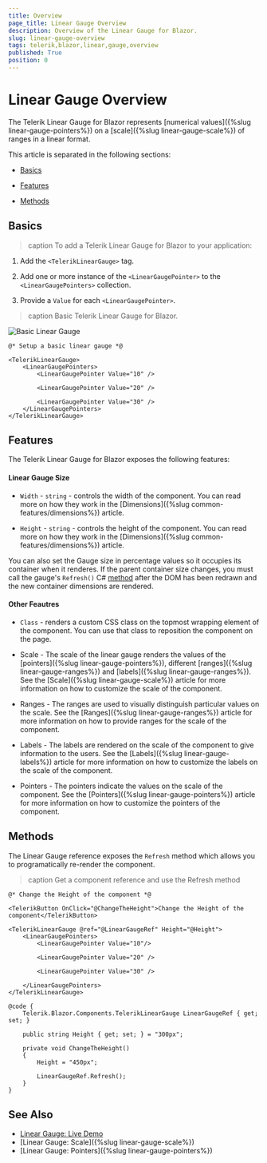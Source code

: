 ```yaml
---
title: Overview
page_title: Linear Gauge Overview
description: Overview of the Linear Gauge for Blazor.
slug: linear-gauge-overview
tags: telerik,blazor,linear,gauge,overview
published: True
position: 0
---
```


# Linear Gauge Overview

The Telerik Linear Gauge for Blazor represents [numerical values]({%slug linear-gauge-pointers%}) on a [scale]({%slug linear-gauge-scale%}) of ranges in a linear format.

This article is separated in the following sections: 

* [Basics](#basics)

* [Features](#features)

* [Methods](#methods)

## Basics

>caption To add a Telerik Linear Gauge for Blazor to your application:

1. Add the `<TelerikLinearGauge>` tag.

1. Add one or more instance of the `<LinearGaugePointer>` to the `<LinearGaugePointers>` collection.

1. Provide a `Value` for each `<LinearGaugePointer>`.

>caption Basic Telerik Linear Gauge for Blazor.

![Basic Linear Gauge](images/basic-linear-gauge.png)

````CSHTML
@* Setup a basic linear gauge *@

<TelerikLinearGauge>
    <LinearGaugePointers>
        <LinearGaugePointer Value="10" />

        <LinearGaugePointer Value="20" />

        <LinearGaugePointer Value="30" />
    </LinearGaugePointers>
</TelerikLinearGauge>
````

## Features

The Telerik Linear Gauge for Blazor exposes the following features:

#### Linear Gauge Size

* `Width` - `string` - controls the width of the component. You can read more on how they work in the [Dimensions]({%slug common-features/dimensions%}) article.

* `Height` - `string` - controls the height of the component. You can read more on how they work in the [Dimensions]({%slug common-features/dimensions%}) article.

You can also set the Gauge size in percentage values so it occupies its container when it renderes. If the parent container size changes, you must call the gauge's `Refresh()` C# [method](#methods) after the DOM has been redrawn and the new container dimensions are rendered.

#### Other Feautres

* `Class` - renders a custom CSS class on the topmost wrapping element of the component. You can use that class to reposition the component on the page.

* Scale - The scale of the linear gauge renders the values of the [pointers]({%slug linear-gauge-pointers%}), different [ranges]({%slug linear-gauge-ranges%}) and [labels]({%slug linear-gauge-ranges%}). See the [Scale]({%slug linear-gauge-scale%}) article for more information on how to customize the scale of the component.

* Ranges - The ranges are used to visually distinguish particular values on the scale. See the [Ranges]({%slug linear-gauge-ranges%}) article for more information on how to provide ranges for the scale of the component.

* Labels - The labels are rendered on the scale of the component to give information to the users. See the [Labels]({%slug linear-gauge-labels%}) article for more information on how to customize the labels on the scale of the component.

* Pointers - The pointers indicate the values on the scale of the component. See the [Pointers]({%slug linear-gauge-pointers%}) article for more information on how to customize the pointers of the component.

## Methods

The Linear Gauge reference exposes the `Refresh` method which allows you to programatically re-render the component. 

>caption Get a component reference and use the Refresh method

````CSHTML
@* Change the Height of the component *@

<TelerikButton OnClick="@ChangeTheHeight">Change the Height of the component</TelerikButton>

<TelerikLinearGauge @ref="@LinearGaugeRef" Height="@Height">
    <LinearGaugePointers>
        <LinearGaugePointer Value="10"/>

        <LinearGaugePointer Value="20" />

        <LinearGaugePointer Value="30" />
        
    </LinearGaugePointers>
</TelerikLinearGauge>

@code {
    Telerik.Blazor.Components.TelerikLinearGauge LinearGaugeRef { get; set; }

    public string Height { get; set; } = "300px";

    private void ChangeTheHeight()
    {
        Height = "450px";

        LinearGaugeRef.Refresh();
    }
}
````

## See Also

* [Linear Gauge: Live Demo](https://demos.telerik.com/blazor-ui/linear-gauge)
* [Linear Gauge: Scale]({%slug linear-gauge-scale%})
* [Linear Gauge: Pointers]({%slug linear-gauge-pointers%})